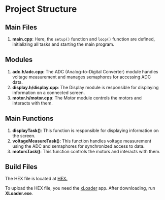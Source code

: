 <h1>Project Structure</h1>
<h2>Main Files</h2>
<ol>
    <li><strong>main.cpp</strong>: Here, the <code>setup()</code> function and <code>loop()</code> function are defined, initializing all tasks and starting the main program.</li>
</ol>

<h2>Modules</h2>
<ol>
    <li><strong>adc.h/adc.cpp</strong>: The ADC (Analog-to-Digital Converter) module handles voltage measurement and manages semaphores for accessing ADC data.</li>
    <li><strong>display.h/display.cpp</strong>: The Display module is responsible for displaying information on a connected screen.</li>
    <li><strong>motor.h/motor.cpp</strong>: The Motor module controls the motors and interacts with them.</li>
</ol>

<h2>Main Functions</h2>
<ol>
    <li><strong>displayTask()</strong>: This function is responsible for displaying information on the screen.</li>
    <li><strong>voltageMeasureTask()</strong>: This function handles voltage measurement using the ADC and semaphores for synchronized access to data.</li>
    <li><strong>motorsTask()</strong>: This function controls the motors and interacts with them.</li>
</ol>

<h2>Build Files</h2>
<p>The HEX file is located at <a href="build/firmware.hex">HEX.</a></p>
<p>To upload the HEX file, you need the <a href="https://github.com/binaryupdates/xLoader">xLoader</a> app. After downloading, run <b>XLoader.exe</b>.</p>
